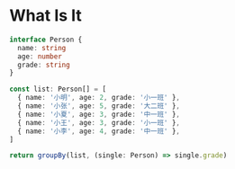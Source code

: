 # What Is It

<RunCode language="ts" :dependency="`
function groupBy<T>(list: T[], fn: (single: T) => any): Map<string, T[]> {
  const map = new Map<string, T[]>()
  list.forEach((s: T) => {
    const key = fn(s)
    map.set(key, map.get(key) || [])
    map.get(key)!.push(s)
  })
  return map
}`">

```ts
interface Person {
  name: string
  age: number
  grade: string
}

const list: Person[] = [
  { name: '小明', age: 2, grade: '小一班' },
  { name: '小张', age: 5, grade: '大二班' },
  { name: '小夏', age: 3, grade: '中一班' },
  { name: '小王', age: 3, grade: '小一班' },
  { name: '小李', age: 4, grade: '中一班' },
]

return groupBy(list, (single: Person) => single.grade)
```

</RunCode>
